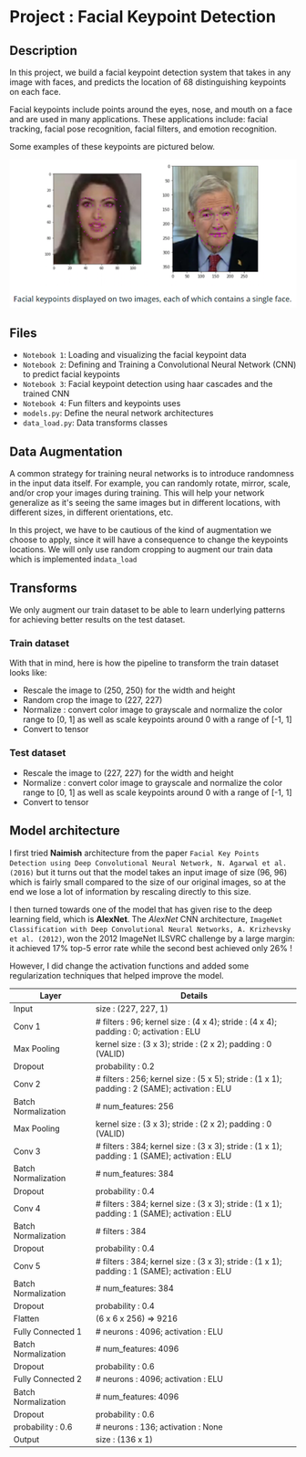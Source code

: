 # Project : Facial Keypoint Detection

## Description
In this project, we build a facial keypoint detection system 
that takes in any image with faces, and predicts the location
of 68 distinguishing keypoints on each face.

Facial keypoints include points around the eyes, nose, and mouth on a face and are used in many applications. These applications include: facial tracking, facial pose recognition, facial filters, and emotion recognition. 

Some examples of these keypoints are pictured below.

![Center Image](images-readme/image-description.PNG)

## Files

* `Notebook 1`: Loading and visualizing the facial keypoint data
* `Notebook 2`: Defining and Training a Convolutional Neural Network (CNN) to predict facial keypoints
* `Notebook 3`: Facial keypoint detection using haar cascades and the trained CNN
* `Notebook 4`: Fun filters and keypoints uses
* `models.py`: Define the neural network architectures 
* `data_load.py`: Data transforms classes

## Data Augmentation

A common strategy for training neural networks is to introduce randomness in the input data itself. For example, you can randomly rotate, mirror, scale, and/or crop your images during training. This will help your network generalize as it's seeing the same images but in different locations, with different sizes, in different orientations, etc.

In this project, we have to be cautious of the kind of augmentation we choose to apply, since it will have a consequence to change the keypoints locations. We will only use random cropping to augment our train data which is implemented in`data_load`

## Transforms
We only augment our train dataset to be able to learn underlying patterns for achieving better results on the test dataset.

### Train dataset
With that in mind, here is how the pipeline to transform the train dataset looks like:
* Rescale the image to (250, 250) for the width and height
* Random crop the image to (227, 227)
* Normalize : convert color image to grayscale and normalize the color range to [0, 1] as well as scale keypoints around 0 with a range of [-1, 1]
* Convert to tensor

### Test dataset
 * Rescale the image to (227, 227) for the width and height
 *  Normalize : convert color image to grayscale and normalize the color range to [0, 1] as well as scale keypoints around 0 with a range of [-1, 1]
* Convert to tensor

## Model architecture
I first tried **Naimish** architecture from the paper 
`Facial Key Points Detection using Deep Convolutional Neural Network, N. Agarwal et al. (2016)` but it turns out that the model takes an input image of size (96, 96) which is fairly small compared to the size of our original images, so at the end we lose a lot of information by rescaling directly to this size.

I then turned towards one of the model that has given rise to the deep learning field, which is **AlexNet**. The *AlexNet* CNN architecture, `ImageNet Classification with Deep Convolutional Neural Networks, A. Krizhevsky et al. (2012)`, won the 2012 ImageNet ILSVRC challenge by a large margin: it achieved 17% top-5 error rate while the second best achieved only 26% ! 

However, I did change the activation functions and added some regularization techniques that helped improve the model.

| Layer               	| Details                                                                                          	|
|---------------------	|--------------------------------------------------------------------------------------------------	|
| Input               	| size : (227, 227, 1)                                                                             	|
| Conv 1              	| # filters : 96;  kernel size : (4 x 4);  stride : (4 x 4);  <br>padding : 0;   activation : ELU          	|
| Max Pooling         	| kernel size : (3 x 3);  stride : (2 x 2);  padding : 0 (VALID)                                     	|
| Dropout             	| probability : 0.2                                                                                	|
| Conv 2              	| # filters : 256;  kernel size : (5 x 5);  stride : (1 x 1);  <br>padding : 2 (SAME);   activation : ELU 	|
| Batch Normalization 	| # num_features: 256                                                                                  	|
| Max Pooling         	| kernel size : (3 x 3);  stride : (2 x 2);  padding : 0 (VALID)                                     	|
| Conv 3              	| # filters : 384;  kernel size : (3 x 3); stride : (1 x 1); <br>padding : 1 (SAME); activation : ELU   	|
| Batch Normalization 	| # num_features: 384                                                                                  	|
| Dropout             	| probability : 0.4                                                                                	|
| Conv 4              	| # filters : 384;  kernel size : (3 x 3);  stride : (1 x 1);  <br>padding : 1 (SAME);   activation : ELU  	|
| Batch Normalization 	| # filters : 384                                                                                  	|
| Dropout             	| probability : 0.4                                                                                	|
| Conv 5              	| # filters : 384;  kernel size : (3 x 3);  stride : (1 x 1);  <br>padding : 1 (SAME);   activation : ELU  	|
| Batch Normalization 	| # num_features: 384                                                                                  	|
| Dropout             	| probability : 0.4                                                                                	|
| Flatten             | (6 x 6 x 256) => 9216               |
| Fully Connected 1   | # neurons : 4096; activation : ELU   |
| Batch Normalization | # num_features: 4096                |
| Dropout             | probability : 0.6                   |
| Fully Connected 2   | # neurons : 4096; activation : ELU   |
| Batch Normalization | # num_features: 4096                |
| Dropout             | probability : 0.6                   |
| probability : 0.6   | # neurons : 136; activation : None |
| Output              | size : (136 x 1)                    |


